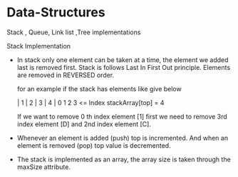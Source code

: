 # Data-Structures
Stack , Queue, Link list ,Tree implementations  

Stack Implementation
  - In stack only one element can be taken at a time, the element we added last is removed first.  Stack is follows Last In First Out principle. Elements are removed in
    REVERSED order.
    
    for an example if the stack has elements like give below
    
     | 1 | 2 | 3 | 4 |
       0   1   2   3  <= Index                            stackArray[top] = 4
      
      If we want to remove 0 th index element [1] first we need to remove 3rd index element [D] and 2nd index element [C]. 
      
  - Whenever an element is added (push) top is incremented. And when an element is removed (pop) top value is decremented.
  - The stack is implemented as an array, the array size is taken through the maxSize attribute.
      
      
